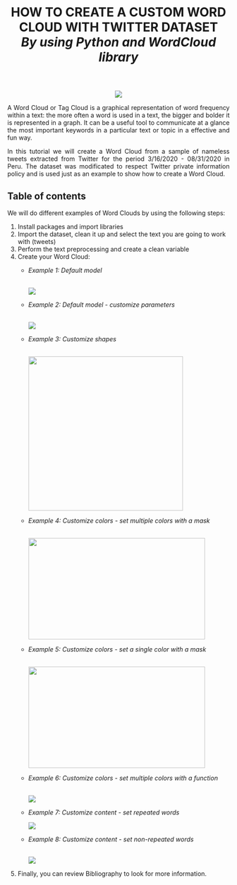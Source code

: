 # <p align="center"> HOW TO CREATE A CUSTOM WORD CLOUD WITH TWITTER DATASET<br/>  <em>By using Python and WordCloud library </em> </p>
<br/>
<p align="center";font-size:20pt>
  <img  src="https://user-images.githubusercontent.com/57914884/173212958-c59612a0-7f3d-4a61-a4b7-0ea88627d162.png">
</p>

<p style="text-align:justify"> A Word Cloud  or Tag Cloud is a graphical representation of word frequency within a text: the more often a word is used in a text, the bigger and bolder it is represented in a graph. It can be a useful tool to communicate at a glance the most important keywords in a particular text or topic in a effective and fun way. </p>

<p style="text-align:justify"> In this tutorial we will create a Word Cloud from a sample of nameless tweets extracted from Twitter for the period 3/16/2020 - 08/31/2020 in Peru. The dataset was modificated to respect Twitter private information policy and is used just as an example to show how to create a Word Cloud.  </p>

## Table of contents

We will do different examples of Word Clouds by using the following steps:

<ol>
  <li>Install packages and import libraries </li>
  <li>Import the dataset, clean it up and select the text you are going to work with (tweets) </li>
  <li>Perform the text preprocessing and create a clean variable </li>
  <li>Create your Word Cloud:
    <p>  </p>  
      <ul> 
        <em>
          <li> Example 1: Default model </li>  
          <br/>
              <p align="left";font-size:20pt>
              <img  src="https://user-images.githubusercontent.com/57914884/173214584-38251b13-c769-4576-bb29-b252df7c67aa.png">
              </p>
          <li> Example 2: Default model - customize parameters </li>
          <br/>
               <p align="left";font-size:20pt>
              <img  src="https://user-images.githubusercontent.com/57914884/173257072-7d433ae6-baa6-40d8-b8b4-62d7d1432905.png">
              </p>
          <li> Example 3: Customize shapes </li>
          <br/>
               <p align="left";font-size:20pt>
              <img  src="https://user-images.githubusercontent.com/57914884/173261971-3c7e7482-894f-488a-afa2-0ba695ec8958.png" width="350" height="350">
              </p>          
          <li> Example 4: Customize colors - set multiple colors with a mask </li>
          <br/>
              <p align="left";font-size:20pt>
              <img  src="https://user-images.githubusercontent.com/57914884/173262041-1b85e553-53d8-4461-8930-120ba14bcdbd.png" width="400" height="230" > 
              </p>   
          <li> Example 5: Customize colors - set a single color with a mask </li>
          <br/>
              <p align="left";font-size:20pt>
              <img  src="https://user-images.githubusercontent.com/57914884/173262146-7b1dedde-cbd7-48a6-9ac9-fae865d41224.png" width="400" height="230">
              </p>
          <li> Example 6: Customize colors - set multiple colors with a function</li>
          <br/>
               <p align="left";font-size:20pt>
              <img  src="https://user-images.githubusercontent.com/57914884/173262186-2043b2c8-0d3e-4618-b62b-2d3101ab0399.png">
              </p>  
          <li> Example 7: Customize content - set repeated words</li>
               <p align="left";font-size:20pt>
              <img  src="https://user-images.githubusercontent.com/57914884/173262214-cb818699-0f78-4a54-b210-c5332496738b.png">
              </p>  
          <li> Example 8: Customize content - set non-repeated words </li>
          <br/>
               <p align="left";font-size:20pt>
              <img  src="https://user-images.githubusercontent.com/57914884/173262225-d305c8a9-24e6-4b4a-8f3c-2365707c2c73.png">
              </p>          
       </em>     
      </ul>
  </li>
  <p>  </p>     
  <li>Finally, you can review Bibliography to look for more information. </li>   
</ol>
